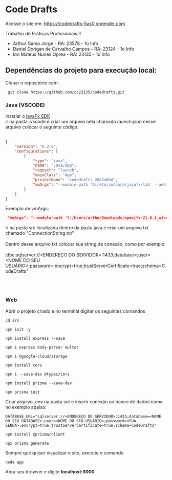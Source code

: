 <h1>Code Drafts</h1>
Acesse o site em: <a href="https://codedrafts-5as0.onrender.com/"  target="_blank" >https://codedrafts-5as0.onrender.com</a>

Trabalho de Práticas Profissionais II

* Arthur Gama Jorge                    - RA: 23578  - 1o Info
* Daniel Dorigan de Carvalho Campos    - RA: 23124  - 1o Info
* Ion Mateus Nunes Oprea               - RA: 23135  - 1o Info

<h2>Dependências do projeto para execução local:</h2>

Clonar o repositório com:

```console
 git clone https://github.com/cc23135/codedrafts.git
```

<h3>Java (VSCODE)</h3>
Instalar o <a href="https://openjfx.io/"> javaFx SDK</a> <br>
ir na pasta .vscode e criar um arquivo nela chamado <i>launch.json</i>
nesse arquivo colocar o seguinte código: <br><br>

```json
{
    "version": "0.2.0",
    "configurations": [
        {
            "type": "java",
            "name": "Java/App",
            "request": "launch",
            "mainClass": "App",
            "projectName": "codedrafts_20d2a6b4",
            "vmArgs": "--module-path 'Diretório/para/javafx/lib' --add-modules javafx.controls,javafx.fxml"
        }
    ]
}
```

Exemplo de vmArgs:
```json
 "vmArgs": "--module-path 'C:/Users/arthu/Downloads/openjfx-21.0.1_windows-x64_bin-sdk/javafx-sdk-21.0.1/lib' --add-modules javafx.controls,javafx.fxml"
```
Ir na pasta src localizada dentro da pasta java e criar um arquivo txt chamado "ConnectionString.txt" <br><br>
Dentro desse arquivo txt colocar sua string de conexão, como por exemplo: <br><br>
jdbc:sqlserver://<ENDEREÇO DO SERVIDOR>:1433;database=<NOME DO SEU DATABASE>;user=<NOME DO SEU USUÁRIO>;password=<SUA SENHA>;encrypt=true;trustServerCertificate=true;schema=CodeDrafts"

<br><br>
<h3>Web</h3>
Abrir o projeto criado e no terminal digitar os seguintes comandos

```console
cd src
```

```console
npm init -y
```

```console
npm install express --save
```

```console
npm i express body-parser multer
```

```console
npm i @google-cloud/storage
```

```console
npm install cors
```

```console
npm i --save-dev @types/cors
```

```console
npm install prisma --save-dev
```

```console
npm prisma init
```

Criar arquivo .env na pasta src e inserir conexão ao banco de dados como no exemplo abaixo:
```console
DATABASE_URL="sqlserver://<ENDEREÇO DO SERVIDOR>:1433;database=<NOME DO SEU DATABASE>;user=<NOME DO SEU USUÁRIO>;password=<SUA SENHA>;encrypt=true;trustServerCertificate=true;schema=CodeDrafts"
```

```console
npm install @prisma/client
```

```console
npx prisma generate
```

Sempre que quiser visualizar o site, execute o comando
```console
node app
```
Abra seu browser e digite <b> localhost:3000 </b> 

